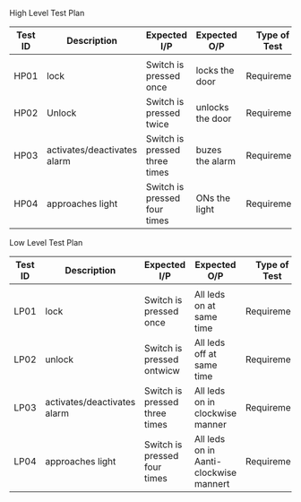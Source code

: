 
High Level Test Plan
 
  |  Test  ID	   |  Description	    | Expected I/P	  |   Expected O/P      |	   Type of Test  |
  |----------|------------------|-----------------|---------------------|----------------|
  |          |                  |                 |                     |                |                |
  |  HP01    |  lock            |  Switch is pressed once  |   locks the door  |  Requirement   |
  |  HP02    |  Unlock            |  Switch is pressed twice  |   unlocks the door  |   Requirement   |
  |  HP03    | activates/deactivates alarm            |  Switch is pressed three times  |   buzes the alarm  |   Requirement   |
  |  HP04    | approaches light           |  Switch is pressed four times  |  ONs the light |   Requirement   |
  
  
Low Level Test Plan
   
 | Test ID	   |  Description	    | Expected I/P	  |   Expected O/P      |	   Type of Test  |
  |----------|------------------|-----------------|---------------------|----------------|
  |          |                  |                 |                     |                |                |
  |  LP01    |  lock            |  Switch is pressed once  |   All leds on at same time  |  Requirement   |
  |  LP02    |  unlock            |  Switch is pressed ontwicw  |   All leds off at same time  |  Requirement   |
  |  LP03    | activates/deactivates alarm            |  Switch is pressed three times  |   All leds on in clockwise manner  |  Requirement   |
  |  LP04    | approaches light           |  Switch is pressed four times  |   All leds on in Aanti-clockwise mannert |   Requirement   |
  
  
